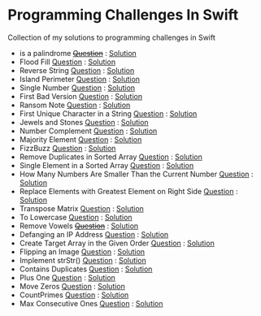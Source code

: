 # Programming Challenges In Swift
Collection of my solutions to programming challenges in Swift

* is a palindrome <strike>[Question]()</strike> : [Solution](/ValidPalindrome.playground/Contents.swift)
* Flood Fill [Question](https://leetcode.com/problems/flood-fill/) : [Solution](/FloodFill.playground/Contents.swift)
* Reverse String [Question](https://leetcode.com/problems/reverse-string/) : [Solution](/ReverseString.playground/Contents.swift)
* Island Perimeter [Question](https://leetcode.com/problems/island-perimeter/) : [Solution](/IslandPerimeter.playground/Contents.swift)
* Single Number [Question](https://leetcode.com/problems/single-number/) : [Solution](/SingleNumber.playground/Contents.swift)
* First Bad Version [Question](https://leetcode.com/problems/first-bad-version/) : [Solution](/FirstBadVersion.playground/Contents.swift)
* Ransom Note [Question](https://leetcode.com/problems/ransom-note/) : [Solution](/RansomNote.playground/Contents.swift)
* First Unique Character in a String [Question](https://leetcode.com/problems/first-unique-character-in-a-string/) : [Solution](/FirstUniqueCharacter.playground/Contents.swift)
* Jewels and Stones [Question](https://leetcode.com/problems/jewels-and-stones/) : [Solution](/JewelsAndStones.playground/Contents.swift)
* Number Complement [Question](https://leetcode.com/problems/number-complement/) : [Solution](/NumberComplement.playground/Contents.swift)
* Majority Element [Question](https://leetcode.com/problems/majority-element/) : [Solution](/MajorityElement.playground/Contents.swift)
* FizzBuzz [Question](https://leetcode.com/problems/fizz-buzz/) : [Solution](/FizzBuzz.playground/Contents.swift)
* Remove Duplicates in Sorted Array [Question](https://leetcode.com/problems/remove-duplicates-from-sorted-array/) : [Solution](/RemoveDuplicates.playground/Contents.swift)
* Single Element in a Sorted Array [Question](https://leetcode.com/problems/single-element-in-a-sorted-array/) : [Solution](/SingleElement.playground/Contents.swift)
* How Many Numbers Are Smaller Than the Current Number [Question](https://leetcode.com/problems/how-many-numbers-are-smaller-than-the-current-number/) : [Solution](/SmallerThanCurrent.playground/Contents.swift)
*  Replace Elements with Greatest Element on Right Side [Question](https://leetcode.com/problems/replace-elements-with-greatest-element-on-right-side/) : [Solution](/ReplaceWithRightGreatest.playground/Contents.swift)
* Transpose Matrix [Question](https://leetcode.com/problems/transpose-matrix/) : [Solution](/TransposeMatrix.playground/Contents.swift)
* To Lowercase [Question](https://leetcode.com/problems/to-lower-case/) : [Solution](/ToLowercase.playground/Contents.swift)
* Remove Vowels <strike>[Question]()</strike> : [Solution](/RemoveVowels.playground/Contents.swift)
* Defanging an IP Address [Question](https://leetcode.com/problems/defanging-an-ip-address/) : [Solution](/DefangIP.playground/Contents.swift)
* Create Target Array in the Given Order [Question](https://leetcode.com/problems/create-target-array-in-the-given-order/) : [Solution](/CreateTargetArray.playground/Contents.swift)
* Flipping an Image [Question](https://leetcode.com/problems/flipping-an-image/) : [Solution](/FlipAnImage.playground/Contents.swift)
* Implement strStr() [Question](https://leetcode.com/problems/implement-strstr/) : [Solution](/strStr.playground/Contents.swift)
* Contains Duplicates [Question](https://leetcode.com/problems/contains-duplicate/) : [Solution](/ContainsDuplicates.playground/Contents.swift)
* Plus One [Question](https://leetcode.com/problems/plus-one/) : [Solution](/PlusOne.playground/Contents.swift)
* Move Zeros [Question](https://leetcode.com/problems/move-zeros/) : [Solution](/MoveZeros.playground/Contents.swift)
* CountPrimes [Question](https://leetcode.com/problems/count-primes/) : [Solution](/CountPrimes.playground/Contents.swift)
* Max Consecutive Ones [Question](https://leetcode.com/problems/max-consecutive-ones/) : [Solution](/MaxConsecutiveOnes.playground/Contents.swift)